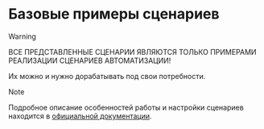 # Базовые примеры сценариев

> [!WARNING]
> ВСЕ ПРЕДСТАВЛЕННЫЕ СЦЕНАРИИ ЯВЛЯЮТСЯ ТОЛЬКО ПРИМЕРАМИ РЕАЛИЗАЦИИ СЦЕНАРИЕВ АВТОМАТИЗАЦИИ! 
>
> Их можно и нужно дорабатывать под свои потребности. 

> [!NOTE]
> Подробное описание особенностей работы и настройки сценариев находится в [официальной документации](https://docs.monq.ru/docs/solutions/bind-ci-thold-example).
